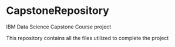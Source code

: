 # CapstoneRepository
IBM Data Science Capstone Course project

This repository contains all the files utilized to complete the project
